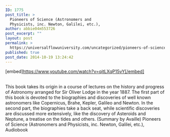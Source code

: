 ```yaml
---
ID: 1775
post_title: >
  Pioneers of Science (Astronomers and
  Physicists, inc. Newton, Galilei, etc.),
author: abbie04m553726
post_excerpt: ""
layout: post
permalink: >
  https://universalflowuniversity.com/uncategorized/pioneers-of-science-astronomers-and-physicists-inc-newton-galilei-etc/
published: true
post_date: 2014-10-19 13:24:42
---
```

[embed]https://www.youtube.com/watch?v=qitLXqP15vY[/embed]</br></br>
<p>This book takes its origin in a course of lectures on the history and progress of Astronomy arranged for Sir Oliver Lodge in the year 1887. The first part of this book is devoted to the biographies and discoveries of well known astronomers like Copernicus, Brahe, Kepler, Galileo and Newton. In the second part, the biographies take a back seat, while scientific discoveries are discussed more extensively, like the discovery of Asteroids and Neptune, a treatise on the tides and others. (Summary by Availle)
Pioneers of Science (Astronomers and Physicists, inc. Newton, Galilei, etc.), Audiobook</p>